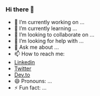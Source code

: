 ### Hi there 👋

- 🔭 I’m currently working on ...
- 🌱 I’m currently learning ...
- 👯 I’m looking to collaborate on ...
- 🤔 I’m looking for help with ...
- 💬 Ask me about ...
- 📫 How to reach me: 
- [Linkedin](https://www.linkedin.com/in/manuel-su%C3%A1rez-021)
- [Twitter](https://twitter.com/ManuelS24832521)
- [Dev.to](https://dev.to/mefardales)
- 😄 Pronouns: ...
- ⚡ Fun fact: ...

